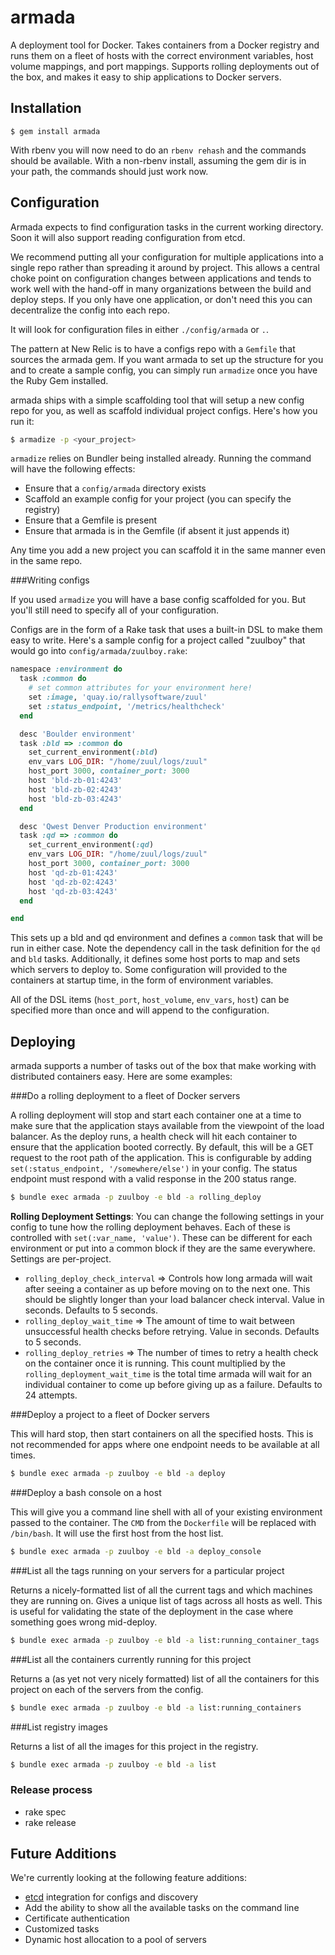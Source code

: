 armada
=========

A deployment tool for Docker. Takes containers from a Docker registry and runs
them on a fleet of hosts with the correct environment variables, host volume
mappings, and port mappings. Supports rolling deployments out of the box, and
makes it easy to ship applications to Docker servers.

Installation
------------

```
$ gem install armada
```

With rbenv you will now need to do an `rbenv rehash` and the commands should
be available. With a non-rbenv install, assuming the gem dir is in your path,
the commands should just work now.

Configuration
-------------

Armada expects to find configuration tasks in the current working directory.
Soon it will also support reading configuration from etcd.

We recommend putting all your configuration for multiple applications into a
single repo rather than spreading it around by project. This allows a central
choke point on configuration changes between applications and tends to work
well with the hand-off in many organizations between the build and deploy
steps. If you only have one application, or don't need this you can
decentralize the config into each repo.

It will look for configuration files in either `./config/armada` or `.`.

The pattern at New Relic is to have a configs repo with a `Gemfile` that
sources the armada gem. If you want armada to set up the structure for
you and to create a sample config, you can simply run `armadize` once you
have the Ruby Gem installed.

armada ships with a simple scaffolding tool that will setup a new config repo for
you, as well as scaffold individual project configs. Here's how you run it:

```bash
$ armadize -p <your_project>
```

`armadize` relies on Bundler being installed already. Running the command
will have the following effects:

 * Ensure that a `config/armada` directory exists
 * Scaffold an example config for your project (you can specify the registry)
 * Ensure that a Gemfile is present
 * Ensure that armada is in the Gemfile (if absent it just appends it)

Any time you add a new project you can scaffold it in the same manner even
in the same repo.

###Writing configs

If you used `armadize` you will have a base config scaffolded for you.
But you'll still need to specify all of your configuration.

Configs are in the form of a Rake task that uses a built-in DSL to make them
easy to write. Here's a sample config for a project called "zuulboy" that
would go into `config/armada/zuulboy.rake`:

```ruby
namespace :environment do
  task :common do
    # set common attributes for your environment here!
    set :image, 'quay.io/rallysoftware/zuul'
    set :status_endpoint, '/metrics/healthcheck'
  end

  desc 'Boulder environment'
  task :bld => :common do
    set_current_environment(:bld)
    env_vars LOG_DIR: "/home/zuul/logs/zuul"
    host_port 3000, container_port: 3000
    host 'bld-zb-01:4243'
    host 'bld-zb-02:4243'
    host 'bld-zb-03:4243' 
  end

  desc 'Qwest Denver Production environment'
  task :qd => :common do
    set_current_environment(:qd)
    env_vars LOG_DIR: "/home/zuul/logs/zuul"
    host_port 3000, container_port: 3000
    host 'qd-zb-01:4243'
    host 'qd-zb-02:4243'
    host 'qd-zb-03:4243'
  end

end
```

This sets up a bld and qd environment and defines a `common` task
that will be run in either case. Note the dependency call in the task
definition for the `qd` and `bld` tasks.  Additionally, it
defines some host ports to map and sets which servers to deploy to. Some
configuration will provided to the containers at startup time, in the form of
environment variables.

All of the DSL items (`host_port`, `host_volume`, `env_vars`, `host`) can be
specified more than once and will append to the configuration.

Deploying
---------

armada supports a number of tasks out of the box that make working with
distributed containers easy.  Here are some examples:

###Do a rolling deployment to a fleet of Docker servers

A rolling deployment will stop and start each container one at a time to make
sure that the application stays available from the viewpoint of the load
balancer. As the deploy runs, a health check will hit each container to ensure
that the application booted correctly. By default, this will be a GET request to
the root path of the application. This is configurable by adding
`set(:status_endpoint, '/somewhere/else')` in your config. The status endpoint
must respond with a valid response in the 200 status range.

````bash
$ bundle exec armada -p zuulboy -e bld -a rolling_deploy
````

**Rolling Deployment Settings**:
You can change the following settings in your config to tune how the rolling
deployment behaves. Each of these is controlled with `set(:var_name, 'value')`.
These can be different for each environment or put into a common block if they
are the same everywhere. Settings are per-project.

 * `rolling_deploy_check_interval` => Controls how long armada will wait after
    seeing a container as up before moving on to the next one. This should be
    slightly longer than your load balancer check interval. Value in seconds.
    Defaults to 5 seconds.
 * `rolling_deploy_wait_time` => The amount of time to wait between unsuccessful
    health checks before retrying. Value in seconds. Defaults to 5 seconds.
 * `rolling_deploy_retries` => The number of times to retry a health check on
   the container once it is running. This count multiplied by the
   `rolling_deployment_wait_time` is the total time armada will wait for
   an individual container to come up before giving up as a failure. Defaults
   to 24 attempts.

###Deploy a project to a fleet of Docker servers

This will hard stop, then start containers on all the specified hosts. This
is not recommended for apps where one endpoint needs to be available at all
times.

````bash
$ bundle exec armada -p zuulboy -e bld -a deploy
````

###Deploy a bash console on a host

This will give you a command line shell with all of your existing environment
passed to the container. The `CMD` from the `Dockerfile` will be replaced
with `/bin/bash`. It will use the first host from the host list.

````bash
$ bundle exec armada -p zuulboy -e bld -a deploy_console
````

###List all the tags running on your servers for a particular project

Returns a nicely-formatted list of all the current tags and which machines they
are running on. Gives a unique list of tags across all hosts as well.  This is
useful for validating the state of the deployment in the case where something
goes wrong mid-deploy.

```bash
$ bundle exec armada -p zuulboy -e bld -a list:running_container_tags
```

###List all the containers currently running for this project

Returns a (as yet not very nicely formatted) list of all the containers for
this project on each of the servers from the config.

```bash
$ bundle exec armada -p zuulboy -e bld -a list:running_containers
```

###List registry images

Returns a list of all the images for this project in the registry.

````bash
$ bundle exec armada -p zuulboy -e bld -a list
````

### Release process
* rake spec 
* rake release

Future Additions
----------------

We're currently looking at the following feature additions:

 * [etcd](https://github.com/coreos/etcd) integration for configs and discovery
 * Add the ability to show all the available tasks on the command line
 * Certificate authentication
 * Customized tasks
 * Dynamic host allocation to a pool of servers
